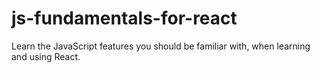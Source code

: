 # js-fundamentals-for-react
Learn the JavaScript features you should be familiar with, when learning and using React.
